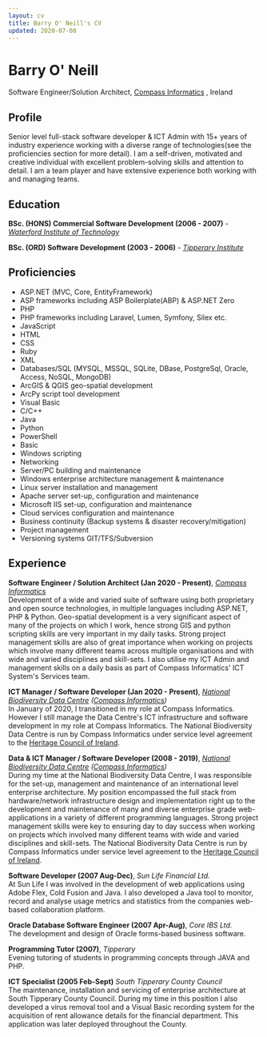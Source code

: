 ```yaml
---
layout: cv
title: Barry O' Neill's CV
updated: 2020-07-08
---
```

# Barry O' Neill
Software Engineer/Solution Architect, [Compass Informatics](https://compass.ie) , Ireland

<div id="webaddress">
<a href="javascript:location='mailto:\u0062\u006f\u006e\u0065\u0069\u006c\u006c\u0038\u0031\u0040\u0067\u006d\u0061\u0069\u006c\u002e\u0063\u006f\u006d';void 0"><script type="text/javascript">document.write('\u0062\u006f\u006e\u0065\u0069\u006c\u006c\u0038\u0031\u0040\u0067\u006d\u0061\u0069\u006c\u002e\u0063\u006f\u006d')</script></a>
</div>

## Profile
Senior level full-stack software developer & ICT Admin with 15+ years of industry experience working with a diverse range of technologies(see the proficiencies section for more detail). I am a self-driven, motivated and creative individual with excellent problem-solving skills and attention to detail. I am a team player and have extensive experience both working with and managing teams. 

## Education

**BSc. (HONS) Commercial Software Development (2006 - 2007)** - *[Waterford Institute of Technology](https://www.wit.ie)*

**BSc. (ORD) Software Development (2003 - 2006)** - *[Tipperary Institute](https://lit.ie/campuses/clonmel)*


## Proficiencies

- ASP.NET (MVC, Core, EntityFramework)
- ASP frameworks including ASP Boilerplate(ABP) & ASP.NET Zero
- PHP
- PHP frameworks including Laravel, Lumen, Symfony, Silex etc.
- JavaScript
- HTML
- CSS
- Ruby
- XML
- Databases/SQL (MYSQL, MSSQL, SQLite, DBase, PostgreSql, Oracle, Access, NoSQL, MongoDB)
- ArcGIS & QGIS geo-spatial development
- ArcPy script tool development
- Visual Basic
- C/C++
- Java
- Python
- PowerShell
- Basic
- Windows scripting
- Networking
- Server/PC building and maintenance
- Windows enterprise architecture management & maintenance
- Linux server installation and management
- Apache server set-up, configuration and maintenance
- Microsoft IIS set-up, configuration and maintenance
- Cloud services configuration and maintenance
- Business continuity (Backup systems & disaster recovery/mitigation)
- Project management
- Versioning systems GIT/TFS/Subversion


## Experience

**Software Engineer / Solution Architect (Jan 2020 - Present)**, *[Compass Informatics](https://compass.ie)*  
Development of a wide and varied suite of software using both proprietary and open source technologies, in multiple languages including ASP.NET, PHP & Python. Geo-spatial development is a very significant aspect of many of the projects on which I work, hence strong GIS and python scripting skills are very important in my daily tasks. Strong project management skills are also of great importance when working on projects which involve many different teams across multiple organisations and with wide and varied disciplines and skill-sets. I also utilise my ICT Admin and management skills on a daily basis as part of Compass Informatics' ICT System's Services team.

**ICT Manager / Software Developer (Jan 2020 - Present)**, *[National Biodiversity Data Centre](https://www.biodiversityireland.ie) ([Compass Informatics](https://compass.ie))*  
In January of 2020, I transitioned in my role at Compass Informatics. However I still manage the Data Centre's ICT infrastructure and software development in my role at Compass Informatics. The National Biodiversity Data Centre is run by Compass Informatics under service level agreement to the [Heritage Council of Ireland](https://www.heritagecouncil.ie).

**Data & ICT Manager / Software Developer (2008 - 2019)**, *[National Biodiversity Data Centre](https://www.biodiversityireland.ie) ([Compass Informatics](https://compass.ie))*  
During my time at the National Biodiversity Data Centre, I was responsible for the set-up, management and maintenance of an international level enterprise architecture. My position encompassed the full stack from hardware/network infrastructure design and implementation right up to the development and maintenance of many and diverse enterprise grade web-applications in a variety of different programming languages. Strong project management skills were key to ensuring day to day success when working on projects which involved many different teams with wide and varied disciplines and skill-sets. The National Biodiversity Data Centre is run by Compass Informatics under service level agreement to the [Heritage Council of Ireland](https://www.heritagecouncil.ie).

**Software Developer (2007 Aug-Dec)**, *Sun Life Financial Ltd.*  
At Sun Life I was involved in the development of web applications using Adobe Flex, Cold Fusion and Java. I also developed a Java tool to monitor, record and analyse usage metrics and statistics from the companies web-based collaboration platform.

**Oracle Database Software Engineer (2007 Apr-Aug)**, *Core IBS Ltd.*  
The development and design of Oracle forms-based business software.

**Programming Tutor (2007)**, *Tipperary*  
Evening tutoring of students in programming concepts through JAVA and PHP.

**ICT Specialist (2005 Feb-Sept)** *South Tipperary County Council*  
The maintenance, installation and servicing of enterprise architecture at South Tipperary County Council. During my time in this position I also developed a virus removal tool and a Visual Basic recording system for the acquisition of rent allowance details for the financial department. This application was later deployed throughout the County.
